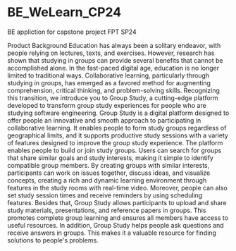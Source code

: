 # BE_WeLearn_CP24
BE appliction for capstone project FPT SP24

Product Background
Education has always been a solitary endeavor, with people relying on lectures, texts, and exercises. However, research has shown that studying in groups can provide several benefits that cannot be accomplished alone. In the fast-paced digital age, education is no longer limited to traditional ways. Collaborative learning, particularly through studying in groups, has emerged as a favored method for augmenting comprehension, critical thinking, and problem-solving skills. Recognizing this transition, we introduce you to Group Study, a cutting-edge platform developed to transform group study experiences for people who are studying software engineering.
Group Study is a digital platform designed to offer people an innovative and smooth approach to participating in collaborative learning. It enables people to form study groups regardless of geographical limits, and it supports productive study sessions with a variety of features designed to improve the group study experience.
The platform enables people to build or join study groups. Users can search for groups that share similar goals and study interests, making it simple to identify compatible group members. By creating groups with similar interests, participants can work on issues together, discuss ideas, and visualize concepts, creating a rich and dynamic learning environment through features in the study rooms with real-time video. Moreover, people can also set study session times and receive reminders by using scheduling features. Besides that, Group Study allows participants to upload and share study materials, presentations, and reference papers in groups. This promotes complete group learning and ensures all members have access to useful resources. In addition, Group Study helps people ask questions and receive answers in groups. This makes it a valuable resource for finding solutions to people's problems.

